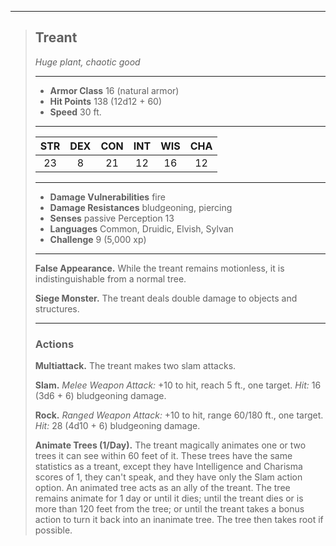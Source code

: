***
> ## Treant
> *Huge plant, chaotic good*
> 
> ***
> 
> - **Armor Class** 16 (natural armor)
> - **Hit Points** 138 (12d12 + 60)
> - **Speed** 30 ft.
> 
> ***
> 
> |STR|DEX|CON|INT|WIS|CHA|
> |:---:|:---:|:---:|:---:|:---:|:---:|
> |23|8|21|12|16|12|
> 
> ***
> 
> - **Damage Vulnerabilities** fire
> - **Damage Resistances** bludgeoning, piercing
> - **Senses** passive Perception 13
> - **Languages** Common, Druidic, Elvish, Sylvan
> - **Challenge** 9 (5,000 xp)
> 
> ***
> 
> **False Appearance.** While the treant remains motionless, it is indistinguishable from a normal tree.
> 
> **Siege Monster.** The treant deals double damage to objects and structures.
> 
> ***
> 
> ### Actions
> **Multiattack.** The treant makes two slam attacks.
> 
> **Slam.** *Melee Weapon Attack:* +10 to hit, reach 5 ft., one target. *Hit:* 16 (3d6 + 6) bludgeoning damage.
> 
> **Rock.** *Ranged Weapon Attack:* +10 to hit, range 60/180 ft., one target. *Hit:* 28 (4d10 + 6) bludgeoning damage.
> 
> **Animate Trees (1/Day).** The treant magically animates one or two trees it can see within 60 feet of it. These trees have the same statistics as a treant, except they have Intelligence and Charisma scores of 1, they can't speak, and they have only the Slam action option. An animated tree acts as an ally of the treant. The tree remains animate for 1 day or until it dies; until the treant dies or is more than 120 feet from the tree; or until the treant takes a bonus action to turn it back into an inanimate tree. The tree then takes root if possible.
